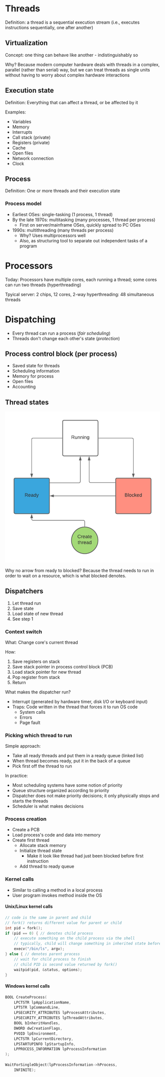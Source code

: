 # Threads
Definition: a thread is a sequential execution stream (i.e., executes instructions sequentially, one after another)

## Virtualization
Concept: one thing can behave like another - indistinguishably so

Why? Because modern computer hardware deals with threads in a complex, parallel (rather than serial) way, but we can treat threads as single units without having to worry about complex hardware interactions

## Execution state
Definition: Everything that can affect a thread, or be affected by it

Examples: 
* Variables
* Memory
* Interrupts
* Call stack (private)
* Registers (private)
* Cache
* Open files
* Network connection
* Clock

## Process
Definition: One or more threads and their execution state

### Process model
* Earliest OSes: single-tasking (1 process, 1 thread)
* By the late 1970s: multitasking (many processes, 1 thread per process)
    - First on server/mainframe OSes, quickly spread to PC OSes
* 1990s: multithreading (many threads per process)
    - Why? Uses multiprocessors well
    - Also, as structuring tool to separate out independent tasks of a program

# Processors
Today: Processors have multiple cores, each running a thread; some cores can run two threads (hyperthreading)

Tpyical server: 2 chips, 12 cores, 2-way hyperthreading: 48 simultaneous threads

# Dispatching
* Every thread can run a process (*fair scheduling*)
* Threads don't change each other's state (*protection*)

## Process control block (per process)
* Saved state for threads
* Scheduling information
* Memory for process
* Open files
* Accounting

## Thread states
![Thread states](./img/2021-03-31-thread-states.png)

Why no arrow from ready to blocked? Because the thread needs to run in order to wait on a resource, which is what blocked denotes.

## Dispatchers
1. Let thread run
2. Save state
3. Load state of new thread
4. See step 1

### Context switch
What: Change core's current thread

How:
1. Save registers on stack
2. Save stack pointer in process control block (PCB)
3. Load stack pointer for new thread
4. Pop register from stack
5. Return

What makes the dispatcher run?
* Interrupt (generated by hardware timer, disk I/O or keyboard input)
* Traps: Code written in the thread that forces it to run OS code
    - System calls
    - Errors
    - Page fault

### Picking which thread to run
Simple approach:
* Take all ready threads and put them in a ready queue (linked list)
* When thread becomes ready, put it in the back of a queue
* Pick first off the thread to run

In practice:
* Most scheduling systems have some notion of priority
* Queue structure organized according to priority
* Dispatcher does not make priority decisions; it only physically stops and starts the threads
* Scheduler is what makes decisions

### Process creation
* Create a PCB
* Load process's code and data into memory
* Create first thread
    - Allocate stack memory
    - Initialize thread state
        - Make it look like thread had just been blocked before first instruction
    - Add thread to ready queue

### Kernel calls
* Similar to calling a method in a local process
* User program invokes method inside the OS

#### Unix/Linux kernel calls

```C++
// code is the same in parent and child
// fork() returns different value for parent or child
int pid = fork();
if (pid == 0) { // denotes child process
    // execute something on the child process via the shell
    // typically, child will change something in inherited state before calling exec()
    execv("/bin/ls", argv); 
} else { // denotes parent process
    // wait for child process to finish
    // child PID is second value returned by fork()
    waitpid(pid, &status, options);
}
```

#### Windows kernel calls

```C++
BOOL CreateProcess(
    LPCTSTR lpApplicationName,
    LPTSTR lpCommandLine,
    LPSECURITY_ATTRIBUTES lpProcessAttributes,
    LPSECURITY_ATTRIBUTES lpThreadAttributes,
    BOOL bInheritHandles,
    DWORD dwCreationFlags,
    PVOID lpEnvironment,
    LPCTSTR lpCurrentDirectory,
    LPSTARTUPINFO lpStartupInfo,
    LPPROCESS_INFORMATION lpProcessInformation
);

WaitForSingleObject(lpProcessInformation->hProcess,
    INFINITE);
```